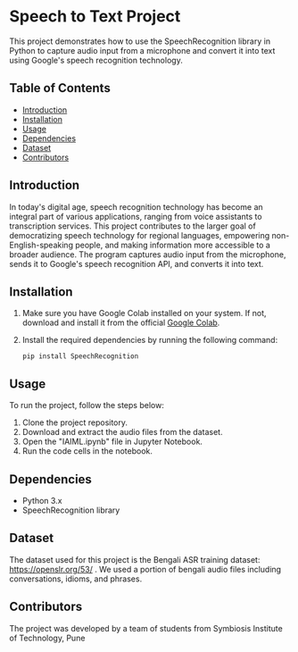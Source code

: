 # Speech to Text Project

This project demonstrates how to use the SpeechRecognition library in Python to capture audio input from a microphone and convert it into text using Google's speech recognition technology.

## Table of Contents

- [Introduction](#introduction)
- [Installation](#installation)
- [Usage](#usage)
- [Dependencies](#dependencies)
- [Dataset](#dataset)
- [Contributors](#contributors)

## Introduction

In today's digital age, speech recognition technology has become an integral part of various applications, ranging from voice assistants to transcription services. This project contributes to the larger goal of democratizing speech technology for regional languages, empowering non-English-speaking people, and making information more accessible to a broader audience. The program captures audio input from the microphone, sends it to Google's speech recognition API, and converts it into text.

## Installation

1. Make sure you have Google Colab installed on your system. If not, download and install it from the official [Google Colab](https://colab.research.google.com/).

2. Install the required dependencies by running the following command:

   ```
   pip install SpeechRecognition
   ```

## Usage

To run the project, follow the steps below:

1. Clone the project repository.
2. Download and extract the audio files from the dataset.
3. Open the "IAIML.ipynb" file in Jupyter Notebook.
4. Run the code cells in the notebook.

## Dependencies

- Python 3.x
- SpeechRecognition library

## Dataset
The dataset used for this project is the Bengali ASR training dataset: https://openslr.org/53/ . We used a portion of bengali audio files including conversations, idioms, and phrases.

## Contributors
The project was developed by a team of students from Symbiosis Institute of Technology, Pune
